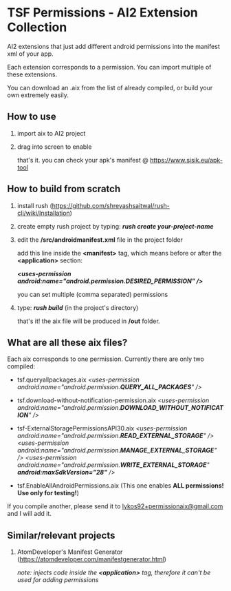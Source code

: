 # TSF Permissions - AI2 Extension Collection

AI2 extensions that just add different android permissions into the manifest xml of your app.

Each extension corresponds to a permission. You can import multiple of these extensions.

You can download an .aix from the list of already compiled, or build your own extremely easily.

## How to use

1. import aix to AI2 project
2. drag into screen to enable

    that's it. you can check your apk's manifest @ https://www.sisik.eu/apk-tool


## How to build from scratch

   1. install rush (https://github.com/shreyashsaitwal/rush-cli/wiki/Installation)

   2. create empty rush project by typing: ***rush create your-project-name***

   3. edit the **/src/androidmanifest.xml** file in the project folder

       add this line inside the **\<manifest>** tag, which means before or after the **\<application>** section:

       ***\<uses-permission android:name="android.permission.DESIRED_PERMISSION" />***
      
       you can set multiple (comma separated) permissions
    
   4. type: ***rush build*** (in the project's directory)
    
       that's it! the aix file will be produced in **/out** folder.

## What are all these aix files?

   Each aix corresponds to one permission. Currently there are only two compiled:

   - tsf.queryallpackages.aix
        *\<uses-permission android:name="android.permission.**QUERY_ALL_PACKAGES**" />*
        
   - tsf.download-without-notification-permission.aix
        *\<uses-permission android:name="android.permission.**DOWNLOAD_WITHOUT_NOTIFICATION**" />*
   
   - tsf-ExternalStoragePermissionsAPI30.aix
        *\<uses-permission android:name="android.permission.**READ_EXTERNAL_STORAGE**" />
        \<uses-permission android:name="android.permission.**MANAGE_EXTERNAL_STORAGE**" />
        \<uses-permission android:name="android.permission.**WRITE_EXTERNAL_STORAGE**" **android:maxSdkVersion="28"** />*
   
   - tsf.EnableAllAndroidPermissions.aix (This one enables **ALL permissions! Use only for testing!**)

   If you compile another, please send it to lykos92+permissionaix@gmail.com and I will add it.

## Similar/relevant projects

   1. AtomDeveloper's Manifest Generator (https://atomdeveloper.com/manifestgenerator.html)
    
       *note: injects code inside the **\<application>** tag, therefore it can't be used for adding permissions*
